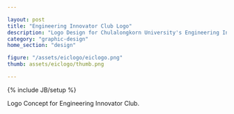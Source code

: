 ```yaml
---

layout: post
title: "Engineering Innovator Club Logo"
description: "Logo Design for Chulalongkorn University's Engineering Innovator Club"
category: "graphic-design"
home_section: "design"

figure: "/assets/eiclogo/eiclogo.png"
thumb: assets/eiclogo/thumb.png

---
```

{% include JB/setup %}

Logo Concept for Engineering Innovator Club.